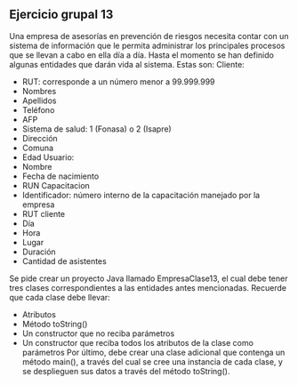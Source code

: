 ## Ejercicio grupal 13

Una empresa de asesorías en prevención de riesgos necesita contar con un sistema de información
que le permita administrar los principales procesos que se llevan a cabo en ella día a día.
Hasta el momento se han definido algunas entidades que darán vida al sistema. Estas son:
Cliente:

- RUT: corresponde a un número menor a 99.999.999
- Nombres
- Apellidos
- Teléfono
- AFP
- Sistema de salud: 1 (Fonasa) o 2 (Isapre)
- Dirección
- Comuna
- Edad
  Usuario:
- Nombre
- Fecha de nacimiento
- RUN
  Capacitacion
- Identificador: número interno de la capacitación manejado por la empresa
- RUT cliente
- Día
- Hora
- Lugar
- Duración
- Cantidad de asistentes

Se pide crear un proyecto Java llamado EmpresaClase13, el cual debe tener tres clases
correspondientes a las entidades antes mencionadas. Recuerde que cada clase debe llevar:

- Atributos
- Método toString()
- Un constructor que no reciba parámetros
- Un constructor que reciba todos los atributos de la clase como parámetros
  Por último, debe crear una clase adicional que contenga un método main(), a través del cual se cree
  una instancia de cada clase, y se desplieguen sus datos a través del método toString().
